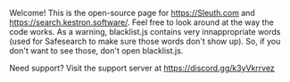 Welcome! This is the open-source page for https://Sleuth.com and https://search.kestron.software/. Feel free to look around at the way the code works. As a warning, blacklist.js contains very innappropriate words (used for Safesearch to make sure those words don't show up). So, if you don't want to see those, don't open blacklist.js.

Need support? Visit the support server at https://discord.gg/k3yVkrrvez
